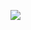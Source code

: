 [![](https://w7.pngwing.com/pngs/743/303/png-transparent-user-guide-owners-manual-symbol-label-information-ppe-symbols-blue-text-label-thumbnail.png)](https://neriquest.github.io/Userguide-chesstimer.io/)
